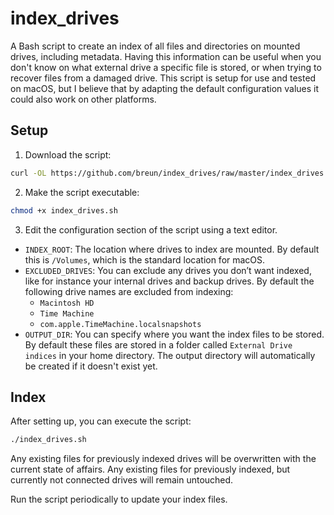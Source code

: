 # index_drives

A Bash script to create an index of all files and directories on mounted drives, including metadata. Having this information can be useful when you don't know on what external drive a specific file is stored, or when trying to recover files from a damaged drive. This script is setup for use and tested on macOS, but I believe that by adapting the default configuration values it could also work on other platforms.

## Setup

1. Download the script:

```bash
curl -OL https://github.com/breun/index_drives/raw/master/index_drives.sh
```

2. Make the script executable:

```bash
chmod +x index_drives.sh
```

3. Edit the configuration section of the script using a text editor.
- `INDEX_ROOT`: The location where drives to index are mounted. By default this is `/Volumes`, which is the standard location for macOS.
- `EXCLUDED_DRIVES`: You can exclude any drives you don’t want indexed, like for instance your internal drives and backup drives. By default the following drive names are excluded from indexing:
  - `Macintosh HD`
  - `Time Machine`
  - `com.apple.TimeMachine.localsnapshots`
- `OUTPUT_DIR`: You can specify where you want the index files to be stored. By default these files are stored in a folder called `External Drive indices` in your home directory. The output directory will automatically be created if it doesn't exist yet.

## Index

After setting up, you can execute the script:

```bash
./index_drives.sh
```

Any existing files for previously indexed drives will be overwritten with the current state of affairs. Any existing files for previously indexed, but currently not connected drives will remain untouched.

Run the script periodically to update your index files.
